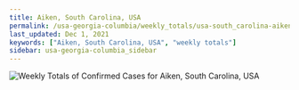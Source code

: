```yaml
---
title: Aiken, South Carolina, USA
permalink: /usa-georgia-columbia/weekly_totals/usa-south_carolina-aiken-weekly_totals.html
last_updated: Dec 1, 2021
keywords: ["Aiken, South Carolina, USA", "weekly totals"]
sidebar: usa-georgia-columbia_sidebar
---
```


![Weekly Totals of Confirmed Cases for Aiken, South Carolina, USA](/covid_tracker/images/graphs/usa-south_carolina-aiken-weekly_totals_graph.png)
